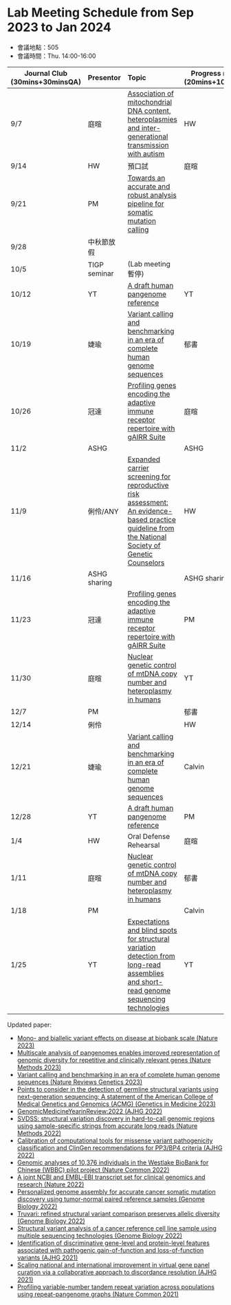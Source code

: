 # Lab Meeting Schedule from Sep 2023 to Jan 2024

- 會議地點：505
- 會議時間：Thu. 14:00-16:00



| Journal  Club     (30mins+30minsQA) | Presentor    | Topic                                                        | Progress report     (20mins+10minQA) | Presentor |
| ----------------------------------- | ------------ | :----------------------------------------------------------- | ------------------------------------ | --------- |
| 9/7                                 | 庭暄         | [Association of mitochondrial DNA content, heteroplasmies and  inter-generational transmission with  autism](https://www.nature.com/articles/s41467-022-30805-7#Sec20) | HW                                   | Calvin    |
| 9/14                                | HW           | 預口試                                                       | 庭暄                                 | ANY       |
| 9/21                                | PM           |[Towards an accurate and robust analysis pipeline for somatic mutation calling](https://pubmed.ncbi.nlm.nih.gov/36457740/) |                                     |           |
| 9/28                                | 中秋節放假    |                                                              |                                      |           |
| 10/5                                | TIGP seminar  |           (Lab meeting 暫停)                                |                                      |           |
| 10/12                               | YT           | [A draft human pangenome reference](https://pubmed.ncbi.nlm.nih.gov/37165242/) | YT                                   | 冠達      |
| 10/19                               | 婕瑜          |  [Variant calling and benchmarking in an era of complete human genome sequences](https://www.nature.com/articles/s41576-023-00590-0) | 郁書                                 | 婕瑜      |
| 10/26                               | 冠達         | [Profiling genes encoding the adaptive immune receptor repertoire with gAIRR Suite](https://www.frontiersin.org/articles/10.3389/fimmu.2022.922513) | 庭暄                                 | PM |
| 11/2                                | ASHG         |                                                              | ASHG                                 | ASHG      |
| 11/9                                | 俐伶/ANY     | [Expanded carrier screening for reproductive risk assessment: An evidence-based practice guideline from the National Society of Genetic Counselors](https://onlinelibrary.wiley.com/doi/10.1002/jgc4.1676) | HW                                   | Calvin   |
| 11/16                               | ASHG sharing  |                                                              | ASHG sharing                                   |            |
| 11/23                               | 冠達           | [Profiling genes encoding the adaptive immune receptor repertoire with gAIRR Suite](https://www.frontiersin.org/articles/10.3389/fimmu.2022.922513) | PM                                   |      俐伶     |
| 11/30                               | 庭暄         | [Nuclear genetic control of mtDNA copy number and heteroplasmy in humans](https://www.nature.com/articles/s41586-023-06426-5#Fig1) | YT                                   | 冠達      |
| 12/7                                | PM           |                                                              | 郁書                                 | 婕瑜      |
| 12/14                               | 俐伶         |                                                              | HW                                   | 庭暄    |
| 12/21                               | 婕瑜         | [Variant calling and benchmarking in an era of complete human genome sequences](https://www.nature.com/articles/s41576-023-00590-0) | Calvin                                 |  Larry  |
| 12/28                               | YT         | [A draft human pangenome reference](https://pubmed.ncbi.nlm.nih.gov/37165242/) | PM                   |  HW       |
| 1/4                                 | HW           |   Oral Defense Rehearsal                                     | 庭暄                                   | 冠達      |
| 1/11                                | 庭暄         | [Nuclear genetic control of mtDNA copy number and heteroplasmy in humans](https://www.nature.com/articles/s41586-023-06426-5#Fig1) | 郁書                                 | 婕瑜      |
| 1/18                                | PM           |                                                              |  Calvin                                  | Larry  |
| 1/25                                | YT           | [Expectations and blind spots for structural variation detection from long-read assemblies and short-read genome sequencing technologies](https://www.sciencedirect.com/science/article/pii/S0002929721000987?via%3Dihub) | YT                                 | 俐伶       |

Updated paper:  <be> 
- [Mono- and biallelic variant effects on disease at biobank scale (Nature 2023)](https://www.nature.com/articles/s41586-022-05420-7) <br>
- [Multiscale analysis of pangenomes enables improved representation of genomic diversity for repetitive and clinically relevant genes (Nature Methods 2023)](https://www.nature.com/articles/s41592-023-01914-y) <br>
- [Variant calling and benchmarking in an era of complete human genome sequences (Nature Reviews Genetics 2023)](https://doi.org/10.1038/s41576-023-00590-0)<br>
- [Points to consider in the detection of germline structural variants using next-generation sequencing: A statement of the American College of Medical Genetics and Genomics (ACMG) (Genetics in Medicine 2023)](https://doi.org/10.1016/j.gim.2022.09.017) <br>
- [GenomicMedicineYearinReview:2022 (AJHG 2022)](https://www.cell.com/action/showPdf?pii=S0002-9297%2822%2900494-3) <br>
- [SVDSS: structural variation discovery in hard-to-call genomic regions using sample-specific strings from accurate long reads (Nature Methods 2022)](https://www.nature.com/articles/s41592-022-01674-1) <br>
- [Calibration of computational tools for missense variant pathogenicity classification and ClinGen recommendations for PP3/BP4 criteria (AJHG 2022)](https://doi.org/10.1016/j.ajhg.2022.10.013) <br> 
- [Genomic analyses of 10,376 individuals in the Westlake BioBank for Chinese (WBBC) pilot project (Nature Common 2022)](https://www.nature.com/articles/s41467-022-30526-x) <br>
- [A joint NCBI and EMBL-EBI transcript set for clinical genomics and research (Nature 2022)](https://doi.org/10.1038/s41586-022-04558-8) <br>
- [Personalized genome assembly for accurate cancer somatic mutation discovery using tumor-normal paired reference samples (Genome Biology 2022)](https://genomebiology.biomedcentral.com/articles/10.1186/s13059-022-02803-x)<br>
- [Truvari: refined structural variant comparison preserves allelic diversity (Genome Biology 2022)](https://genomebiology.biomedcentral.com/articles/10.1186/s13059-022-02840-6) <br> 
- [Structural variant analysis of a cancer reference cell line sample using multiple sequencing technologies (Genome Biology 2022)](https://genomebiology.biomedcentral.com/articles/10.1186/s13059-022-02816-6)<br>
- [Identification of discriminative gene-level and protein-level features associated with pathogenic gain-of-function and loss-of-function variants (AJHG 2021)](https://doi.org/10.1016/j.ajhg.2021.10.007)<br>
- [Scaling national and international improvement in virtual gene panel curation via a collaborative approach to discordance resolution (AJHG 2021)](https://doi.org/10.1016/j.ajhg.2021.06.020) <br> 
- [Profiling variable-number tandem repeat variation across populations using repeat-pangenome graphs (Nature Common 2021)](https://doi.org/10.1038/s41467-021-24378-0) <br>







